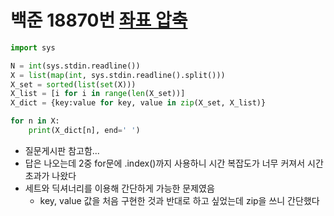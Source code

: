 # 백준 18870번 [좌표 압축](https://www.acmicpc.net/problem/18870)
```python
import sys

N = int(sys.stdin.readline())
X = list(map(int, sys.stdin.readline().split()))
X_set = sorted(list(set(X)))
X_list = [i for i in range(len(X_set))]
X_dict = {key:value for key, value in zip(X_set, X_list)}

for n in X:
    print(X_dict[n], end=' ')

```
- 질문게시판 참고함...
- 답은 나오는데 2중 for문에 .index()까지 사용하니 시간 복잡도가 너무 커져서 시간 초과가 나왔다
- 세트와 딕셔너리를 이용해 간단하게 가능한 문제였음
	- key, value 값을 처음 구현한 것과 반대로 하고 싶었는데 zip을 쓰니 간단했다